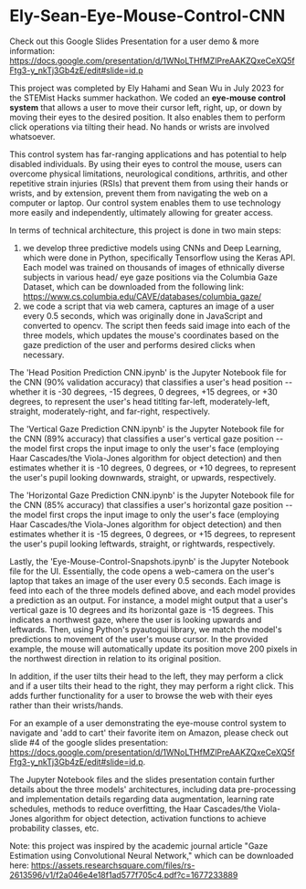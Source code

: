 # Ely-Sean-Eye-Mouse-Control-CNN
Check out this Google Slides Presentation for a user demo & more information: https://docs.google.com/presentation/d/1WNoLTHfMZlPreAAKZQxeCeXQ5fFtg3-y_nkTj3Gb4zE/edit#slide=id.p

This project was completed by Ely Hahami and Sean Wu in July 2023 for the STEMist Hacks summer hackathon. We coded an **eye-mouse control system** that allows a user to move their cursor left, right, up, or down by moving their eyes to the desired position. It also enables them to perform click operations via tilting their head. No hands or wrists are involved whatsoever. 

This control system has far-ranging applications and has potential to help disabled individuals. By using their eyes to control the mouse, users can overcome physical limitations, neurological conditions, arthritis, and other repetitive strain injuries (RSIs) that prevent them from using their hands or wrists, and by extension, prevent them from navigating the web on a computer or laptop. Our control system enables them to use technology more easily and independently, ultimately allowing for greater access. 

In terms of technical architecture, this project is done in two main steps: 
1) we develop three predictive models using CNNs and Deep Learning, which were done in Python, specifically Tensorflow using the Keras API. Each model was trained on thousands of images of ethnically diverse subjects in various head/ eye gaze positions via the Columbia Gaze Dataset, which can be downloaded from the following link: https://www.cs.columbia.edu/CAVE/databases/columbia_gaze/
2) we code a script that via web camera, captures an image of a user every 0.5 seconds, which was originally done in JavaScript and converted to opencv. The script then feeds said image into each of the three models, which updates the mouse's coordinates based on the gaze prediction of the user and performs desired clicks when necessary. 

The 'Head Position Prediction CNN.ipynb' is the Jupyter Notebook file for the CNN (90% validation accuracy) that classifies a user's head position -- whether it is -30 degrees, -15 degrees, 0 degrees, +15 degrees, or +30 degrees, to represent the user's head titlting far-left, moderately-left, straight, moderately-right, and far-right, respectively. 

The 'Vertical Gaze Prediction CNN.ipynb' is the Jupyter Notebook file for the CNN (89% accuracy) that classifies a user's vertical gaze position -- the model first crops the input image to only the user's face (employing Haar Cascades/the Viola-Jones algorithm for object detection) and then estimates whether it is -10 degrees, 0 degrees, or +10 degrees, to represent the user's pupil looking downwards, straight, or upwards, respectively. 

The 'Horizontal Gaze Prediction CNN.ipynb' is the Jupyter Notebook file for the CNN (85% accuracy) that classifies a user's horizontal gaze position --the model first crops the input image to only the user's face (employing Haar Cascades/the Viola-Jones algorithm for object detection) and then estimates whether it is -15 degrees, 0 degrees, or +15 degrees, to represent the user's pupil looking leftwards, straight, or rightwards, respectively. 

Lastly, the 'Eye-Mouse-Control-Snapshots.ipynb' is the Jupyter Notebook file for the UI. Essentially, the code opens a web-camera on the user's laptop that takes an image of the user every 0.5 seconds. Each image is feed into each of the three models defined above, and each model provides a prediction as an output. For instance, a model might output that a user's vertical gaze is 10 degrees and its horizontal gaze is -15 degrees. This indicates a northwest gaze, where the user is looking upwards and leftwards. Then, using Python's pyautogui library, we match the model's predictions to movement of the user's mouse cursor. In the provided example, the mouse will automatically update its position move 200 pixels in the northwest direction in relation to its original position. 

In addition, if the user tilts their head to the left, they may perform a click and if a user tilts their head to the right, they may perform a right click. This adds further functionality for a user to browse the web with their eyes rather than their wrists/hands. 

For an example of a user demonstrating the eye-mouse control system to navigate and 'add to cart' their favorite item on Amazon, please check out slide #4 of the google slides presentation: https://docs.google.com/presentation/d/1WNoLTHfMZlPreAAKZQxeCeXQ5fFtg3-y_nkTj3Gb4zE/edit#slide=id.p. 

The Jupyter Notebook files and the slides presentation contain further details about the three models' architectures, including data pre-processing and implementation details regarding data augmentation, learning rate schedules,  methods to reduce overfitting, the Haar Cascades/the Viola-Jones algorithm for object detection, activation functions to achieve probability classes, etc. 

Note: this project was inspired by the academic journal article "Gaze Estimation using Convolutional Neural Network," which can be downloaded here: https://assets.researchsquare.com/files/rs-2613596/v1/f2a046e4e18f1ad577f705c4.pdf?c=1677233889
